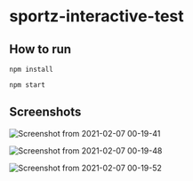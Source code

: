 # sportz-interactive-test

## How to run

```npm install```

```npm start```

## Screenshots

![Screenshot from 2021-02-07 00-19-41](https://user-images.githubusercontent.com/18662067/107127158-38cc3b80-68da-11eb-8780-096a8a0de2f7.png)

![Screenshot from 2021-02-07 00-19-48](https://user-images.githubusercontent.com/18662067/107127162-408be000-68da-11eb-8ad4-0621a38dd0ad.png)

![Screenshot from 2021-02-07 00-19-52](https://user-images.githubusercontent.com/18662067/107127167-4681c100-68da-11eb-9578-432bb1ad998d.png)
